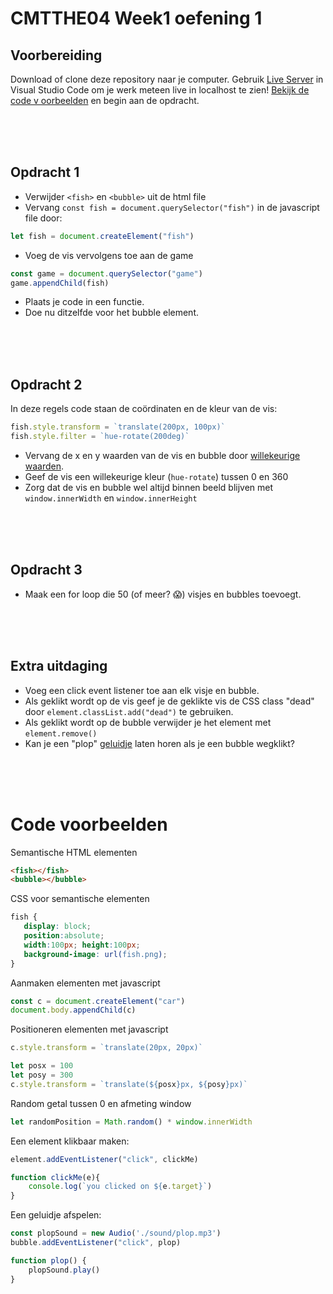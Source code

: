 # CMTTHE04 Week1 oefening 1

## Voorbereiding

Download of clone deze repository naar je computer. Gebruik [Live Server](https://marketplace.visualstudio.com/items?itemName=ritwickdey.LiveServer) in Visual Studio Code om je werk meteen live in localhost te zien! [Bekijk de code v   oorbeelden](#voorbeeld) en begin aan de opdracht.

<br>
<br>
<br>

## Opdracht 1

- Verwijder `<fish>` en `<bubble>` uit de html file
- Vervang `const fish = document.querySelector("fish")` in de javascript file door:
```typescript
let fish = document.createElement("fish")
```
- Voeg de vis vervolgens toe aan de game
```typescript
const game = document.querySelector("game")
game.appendChild(fish)
```
- Plaats je code in een functie.
- Doe nu ditzelfde voor het bubble element.

<br>
<br>
<br>

## Opdracht 2

In deze regels code staan de coördinaten en de kleur van de vis: 
```typescript
fish.style.transform = `translate(200px, 100px)`
fish.style.filter = `hue-rotate(200deg)`
```

- Vervang de x en y waarden van de vis en bubble door [willekeurige waarden](#voorbeeld).
- Geef de vis een willekeurige kleur (`hue-rotate`) tussen 0 en 360
- Zorg dat de vis en bubble wel altijd binnen beeld blijven met `window.innerWidth` en `window.innerHeight`

<br>
<br>
<br>

## Opdracht 3

- Maak een for loop die 50 (of meer? 😱) visjes en bubbles toevoegt. 

<br>
<br>
<br>

## Extra uitdaging

- Voeg een click event listener toe aan elk visje en bubble. 
- Als geklikt wordt op de vis geef je de geklikte vis de CSS class "dead" door `element.classList.add("dead")` te gebruiken.
- Als geklikt wordt op de bubble verwijder je het element met `element.remove()`
- Kan je een "plop" [geluidje](#sound) laten horen als je een bubble wegklikt?

<br>
<br>
<br>

# <a name="voorbeeld"></a> Code voorbeelden 

Semantische HTML elementen
```html
<fish></fish>
<bubble></bubble>
```

CSS voor semantische elementen
```css
fish {
   display: block;
   position:absolute;
   width:100px; height:100px;
   background-image: url(fish.png);
}
```
Aanmaken elementen met javascript
```typescript
const c = document.createElement("car")
document.body.appendChild(c)
```
Positioneren  elementen met javascript
```typescript
c.style.transform = `translate(20px, 20px)`

let posx = 100
let posy = 300
c.style.transform = `translate(${posx}px, ${posy}px)`
```
Random getal tussen 0 en afmeting window
```typescript
let randomPosition = Math.random() * window.innerWidth
```
Een element klikbaar maken:
```typescript
element.addEventListener("click", clickMe)

function clickMe(e){
    console.log(`you clicked on ${e.target}`)
}
```
<a name="sound"></a>Een geluidje afspelen:
```typescript
const plopSound = new Audio('./sound/plop.mp3')
bubble.addEventListener("click", plop)

function plop() {
    plopSound.play()
}
```